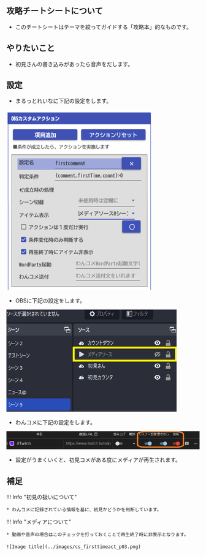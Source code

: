## 攻略チートシートについて

* このチートシートはテーマを絞ってガイドする「攻略本」的なものです。

## やりたいこと

* 初見さんの書き込みがあったら音声をだします。

## 設定

* まるっとれいなに下記の設定をします。

![Image title](../images/cs_firsttimeact_p01.png)

* OBSに下記の設定をします。

![Image title](../images/cs_firsttimeact_p02.png)

* わんコメに下記の設定をします。

![Image title](../images/cs_firsttime_p04.png)

* 設定がうまくいくと、初見コメがある度にメディアが再生されます。

## 補足

!!! Info "初見の扱いについて"

    * わんコメに記録されている情報を基に、初見かどうかを判断しています。

!!! Info "メディアについて"

    * 動画や音声の場合はこのチェックを打っておくことで再生終了時に非表示となります。

    ![Image title](../images/cs_firsttimeact_p03.png)
